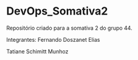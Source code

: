 # DevOps_Somativa2

Repositório criado para a somativa 2 do grupo 44.

Integrantes:
  Fernando Doszanet Elias
  
  Tatiane Schimitt Munhoz
